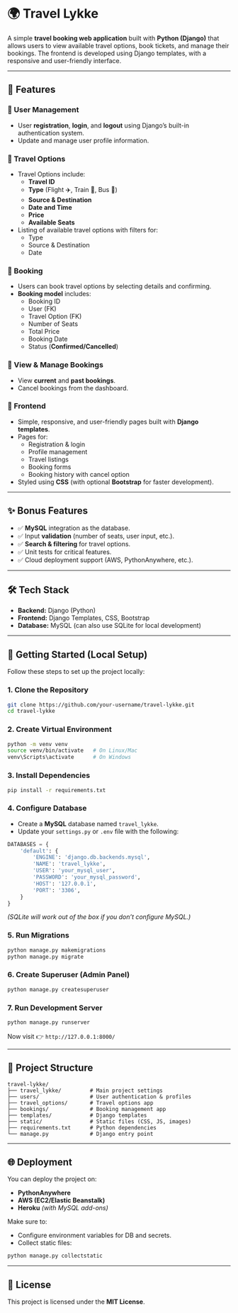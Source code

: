# 🌍 Travel Lykke

A simple **travel booking web application** built with **Python (Django)** that allows users to view available travel options, book tickets, and manage their bookings. The frontend is developed using Django templates, with a responsive and user-friendly interface.

---

## 📌 Features

### 🔐 User Management

- User **registration**, **login**, and **logout** using Django’s built-in authentication system.
- Update and manage user profile information.

### 🚆 Travel Options

- Travel Options include:
  - **Travel ID**
  - **Type** (Flight ✈️, Train 🚆, Bus 🚌)
  - **Source & Destination**
  - **Date and Time**
  - **Price**
  - **Available Seats**
- Listing of available travel options with filters for:
  - Type
  - Source & Destination
  - Date

### 🧾 Booking

- Users can book travel options by selecting details and confirming.
- **Booking model** includes:
  - Booking ID
  - User (FK)
  - Travel Option (FK)
  - Number of Seats
  - Total Price
  - Booking Date
  - Status (**Confirmed/Cancelled**)

### 📅 View & Manage Bookings

- View **current** and **past bookings**.
- Cancel bookings from the dashboard.

### 🎨 Frontend

- Simple, responsive, and user-friendly pages built with **Django templates**.
- Pages for:
  - Registration & login
  - Profile management
  - Travel listings
  - Booking forms
  - Booking history with cancel option
- Styled using **CSS** (with optional **Bootstrap** for faster development).

---

## ✨ Bonus Features

- ✅ **MySQL** integration as the database.
- ✅ Input **validation** (number of seats, user input, etc.).
- ✅ **Search & filtering** for travel options.
- ✅ Unit tests for critical features.
- ✅ Cloud deployment support (AWS, PythonAnywhere, etc.).

---

## 🛠️ Tech Stack

- **Backend:** Django (Python)
- **Frontend:** Django Templates, CSS, Bootstrap
- **Database:** MySQL (can also use SQLite for local development)

---

## 🚀 Getting Started (Local Setup)

Follow these steps to set up the project locally:

### 1. Clone the Repository

```bash
git clone https://github.com/your-username/travel-lykke.git
cd travel-lykke
```

### 2. Create Virtual Environment

```bash
python -m venv venv
source venv/bin/activate   # On Linux/Mac
venv\Scripts\activate      # On Windows
```

### 3. Install Dependencies

```bash
pip install -r requirements.txt
```

### 4. Configure Database

- Create a **MySQL** database named `travel_lykke`.
- Update your `settings.py` or `.env` file with the following:

```python
DATABASES = {
    'default': {
        'ENGINE': 'django.db.backends.mysql',
        'NAME': 'travel_lykke',
        'USER': 'your_mysql_user',
        'PASSWORD': 'your_mysql_password',
        'HOST': '127.0.0.1',
        'PORT': '3306',
    }
}
```

_(SQLite will work out of the box if you don’t configure MySQL.)_

### 5. Run Migrations

```bash
python manage.py makemigrations
python manage.py migrate
```

### 6. Create Superuser (Admin Panel)

```bash
python manage.py createsuperuser
```

### 7. Run Development Server

```bash
python manage.py runserver
```

Now visit 👉 `http://127.0.0.1:8000/`

---

## 📂 Project Structure

```
travel-lykke/
├── travel_lykke/         # Main project settings
├── users/                # User authentication & profiles
├── travel_options/       # Travel options app
├── bookings/             # Booking management app
├── templates/            # Django templates
├── static/               # Static files (CSS, JS, images)
├── requirements.txt      # Python dependencies
└── manage.py             # Django entry point
```

---

## 🌐 Deployment

You can deploy the project on:

- **PythonAnywhere**
- **AWS (EC2/Elastic Beanstalk)**
- **Heroku** _(with MySQL add-ons)_

Make sure to:

- Configure environment variables for DB and secrets.
- Collect static files:

```bash
python manage.py collectstatic
```

---

## 📜 License

This project is licensed under the **MIT License**.

```

```

